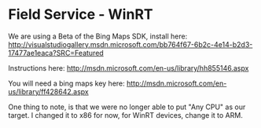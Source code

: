 # Field Service - WinRT

We are using a Beta of the Bing Maps SDK, install here: http://visualstudiogallery.msdn.microsoft.com/bb764f67-6b2c-4e14-b2d3-17477ae1eaca?SRC=Featured

Instructions here: http://msdn.microsoft.com/en-us/library/hh855146.aspx

You will need a bing maps key here: http://msdn.microsoft.com/en-us/library/ff428642.aspx

One thing to note, is that we were no longer able to put "Any CPU" as our target.  I changed it to x86 for now, for WinRT devices, change it to ARM.